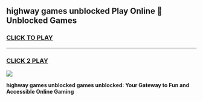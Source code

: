 
## highway games unblocked Play Online 👋 Unblocked Games
<h3>
<a href="https://premium.freeplayer.one?title=highway_games_unblocked&ref=19F">CLICK TO PLAY</a></h3>
<hr>

<h3>
<a href="https://premium.freeplayer.one?title=highway_games_unblocked&ref=19F">CLICK 2 PLAY</a>
  
</h3>

<a href="https://premium.freeplayer.one?title=highway_games_unblocked&ref=19F"><img src="https://clearcache.store/games.png"></a>


**highway games unblocked games unblocked: Your Gateway to Fun and Accessible Online Gaming**
